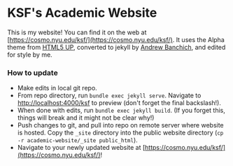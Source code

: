 # KSF's Academic Website

This is my website! 
You can find it on the web at [https://cosmo.nyu.edu/ksf/](https://cosmo.nyu.edu/ksf/).
It uses the Alpha theme from [HTML5 UP](https://html5up.net/), converted to jekyll by [Andrew Banchich](https://github.com/andrewbanchich/alpha-jekyll-theme), and edited for style by me.


### How to update

- Make edits in local git repo.
- From repo directory, run `bundle exec jekyll serve`. Navigate to [http://localhost:4000/ksf](http://localhost:4000/ksf/) to preview (don't forget the final backslash!).
- When done with edits, run `bundle exec jekyll build`. (If you forget this, things will break and it might not be clear why!)
- Push changes to git, and pull into repo on remote server where website is hosted. Copy the `_site` directory into the public website directory (`cp -r academic-website/_site public_html`).  
- Navigate to your newly updated website at [https://cosmo.nyu.edu/ksf/](https://cosmo.nyu.edu/ksf/)!
